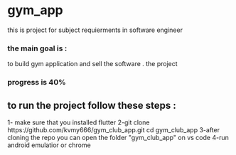 # gym_app

 this is project for subject requierments in software engineer 
 <h3>the main goal is : </h3>   to build gym application and sell the software .
 the project <h3>progress is 40% </h3>

 <h2> to run the project follow these steps : </h2>
1- make sure that you installed flutter 
2-git clone https://github.com/kvmy666/gym_club_app.git
cd gym_club_app
3-after cloning the repo you can open the folder "gym_club_app" on vs code 
4-run android emulatior or chrome 


 
